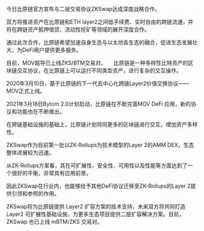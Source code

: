 今日比原链官方宣布与二层交易协议ZKSwap达成深度战略合作。

双方将推进资产在比原链和ETH layer2之间低手续费、实时自由的跨链流通，并将在跨链资产抵押借贷、流动性挖矿等领域的展开深度合作。

通过此次合作，比原链希望加速自身生态与以太坊各生态的融合，促进生态发展壮大，为DeFi用户提供更多服务。

目前，MOV超导已上线ZKS/BTM交易对。
 
 
比原链是一种多样性比特资产的区块链交互协议，在比原链上可以运行不同类型资产，进行复杂的交互操作。

2020年3月10日，基于比原链的下一代去中心化跨链Layer2价值交换协议——MOV正式上线。

2021年3月18日Bytom 2.0计划启动，比原链在不断完善MOV DeFi 应用，新的协议和功能也在不断推出。

在跨链基础设施的基础上，比原链计划将同更多的区块链进行交互，增加资产多样性。

ZKSwap作为目前第一批以ZK-Rollups为技术模型的Layer 2的AMM DEX，生态整体进展较为迅速。

从ZK-Rollups方案看，其在可扩展性、安全性、可用性以及性能等方面达到了一个很好的平衡，非常具有应用前景。

因此ZKSwap在行业内，也能够给予其他DeFi协议迁移至ZK-Rollups的Layer 2提供引领和参照的作用。

ZKSwap将为比原链提供 Layer2 扩容方案的技术支持，未来双方将共同打造 Layer2 可扩展性基础设施，为更多生态项目提供二层扩容解决方案。目前，ZKSwap 也已上线 mBTM/ZKS 交易对。
